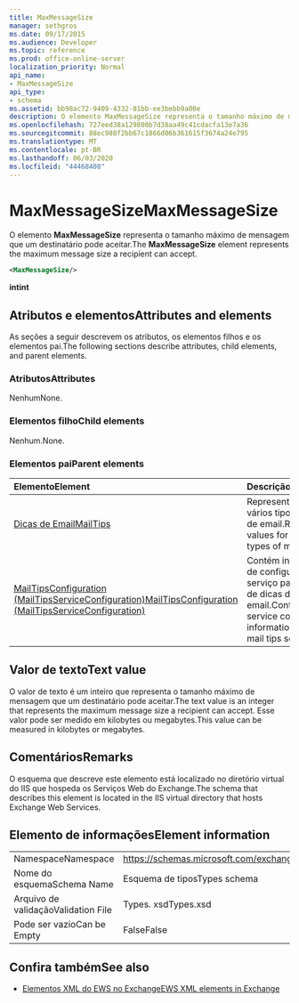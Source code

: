 ```yaml
---
title: MaxMessageSize
manager: sethgros
ms.date: 09/17/2015
ms.audience: Developer
ms.topic: reference
ms.prod: office-online-server
localization_priority: Normal
api_name:
- MaxMessageSize
api_type:
- schema
ms.assetid: bb98ac72-9409-4332-81bb-ee3bebb9a00e
description: O elemento MaxMessageSize representa o tamanho máximo de mensagem que um destinatário pode aceitar.
ms.openlocfilehash: 727eed38a129800b7d38aa49c41cdacfa13e7a36
ms.sourcegitcommit: 88ec988f2bb67c1866d06b361615f3674a24e795
ms.translationtype: MT
ms.contentlocale: pt-BR
ms.lasthandoff: 06/03/2020
ms.locfileid: "44468408"
---
```

# <a name="maxmessagesize"></a><span data-ttu-id="23c74-103">MaxMessageSize</span><span class="sxs-lookup"><span data-stu-id="23c74-103">MaxMessageSize</span></span>

<span data-ttu-id="23c74-104">O elemento **MaxMessageSize** representa o tamanho máximo de mensagem que um destinatário pode aceitar.</span><span class="sxs-lookup"><span data-stu-id="23c74-104">The **MaxMessageSize** element represents the maximum message size a recipient can accept.</span></span> 
  
```XML
<MaxMessageSize/>
```

 <span data-ttu-id="23c74-105">**int**</span><span class="sxs-lookup"><span data-stu-id="23c74-105">**int**</span></span>
## <a name="attributes-and-elements"></a><span data-ttu-id="23c74-106">Atributos e elementos</span><span class="sxs-lookup"><span data-stu-id="23c74-106">Attributes and elements</span></span>

<span data-ttu-id="23c74-107">As seções a seguir descrevem os atributos, os elementos filhos e os elementos pai.</span><span class="sxs-lookup"><span data-stu-id="23c74-107">The following sections describe attributes, child elements, and parent elements.</span></span>
  
### <a name="attributes"></a><span data-ttu-id="23c74-108">Atributos</span><span class="sxs-lookup"><span data-stu-id="23c74-108">Attributes</span></span>

<span data-ttu-id="23c74-109">Nenhum</span><span class="sxs-lookup"><span data-stu-id="23c74-109">None.</span></span>
  
### <a name="child-elements"></a><span data-ttu-id="23c74-110">Elementos filho</span><span class="sxs-lookup"><span data-stu-id="23c74-110">Child elements</span></span>

<span data-ttu-id="23c74-111">Nenhum.</span><span class="sxs-lookup"><span data-stu-id="23c74-111">None.</span></span>
  
### <a name="parent-elements"></a><span data-ttu-id="23c74-112">Elementos pai</span><span class="sxs-lookup"><span data-stu-id="23c74-112">Parent elements</span></span>

|<span data-ttu-id="23c74-113">**Elemento**</span><span class="sxs-lookup"><span data-stu-id="23c74-113">**Element**</span></span>|<span data-ttu-id="23c74-114">**Descrição**</span><span class="sxs-lookup"><span data-stu-id="23c74-114">**Description**</span></span>|
|:-----|:-----|
|[<span data-ttu-id="23c74-115">Dicas de Email</span><span class="sxs-lookup"><span data-stu-id="23c74-115">MailTips</span></span>](mailtips.md) <br/> |<span data-ttu-id="23c74-116">Representa valores de vários tipos de dicas de email.</span><span class="sxs-lookup"><span data-stu-id="23c74-116">Represents values for various types of mail tips.</span></span>  <br/> |
|[<span data-ttu-id="23c74-117">MailTipsConfiguration (MailTipsServiceConfiguration)</span><span class="sxs-lookup"><span data-stu-id="23c74-117">MailTipsConfiguration (MailTipsServiceConfiguration)</span></span>](mailtipsconfiguration-mailtipsserviceconfiguration.md) <br/> |<span data-ttu-id="23c74-118">Contém informações de configuração de serviço para o serviço de dicas de email.</span><span class="sxs-lookup"><span data-stu-id="23c74-118">Contains service configuration information for the mail tips service.</span></span>  <br/> |
   
## <a name="text-value"></a><span data-ttu-id="23c74-119">Valor de texto</span><span class="sxs-lookup"><span data-stu-id="23c74-119">Text value</span></span>

<span data-ttu-id="23c74-120">O valor de texto é um inteiro que representa o tamanho máximo de mensagem que um destinatário pode aceitar.</span><span class="sxs-lookup"><span data-stu-id="23c74-120">The text value is an integer that represents the maximum message size a recipient can accept.</span></span> <span data-ttu-id="23c74-121">Esse valor pode ser medido em kilobytes ou megabytes.</span><span class="sxs-lookup"><span data-stu-id="23c74-121">This value can be measured in kilobytes or megabytes.</span></span>
  
## <a name="remarks"></a><span data-ttu-id="23c74-122">Comentários</span><span class="sxs-lookup"><span data-stu-id="23c74-122">Remarks</span></span>

<span data-ttu-id="23c74-123">O esquema que descreve este elemento está localizado no diretório virtual do IIS que hospeda os Serviços Web do Exchange.</span><span class="sxs-lookup"><span data-stu-id="23c74-123">The schema that describes this element is located in the IIS virtual directory that hosts Exchange Web Services.</span></span>
  
## <a name="element-information"></a><span data-ttu-id="23c74-124">Elemento de informações</span><span class="sxs-lookup"><span data-stu-id="23c74-124">Element information</span></span>

|||
|:-----|:-----|
|<span data-ttu-id="23c74-125">Namespace</span><span class="sxs-lookup"><span data-stu-id="23c74-125">Namespace</span></span>  <br/> |https://schemas.microsoft.com/exchange/services/2006/types  <br/> |
|<span data-ttu-id="23c74-126">Nome do esquema</span><span class="sxs-lookup"><span data-stu-id="23c74-126">Schema Name</span></span>  <br/> |<span data-ttu-id="23c74-127">Esquema de tipos</span><span class="sxs-lookup"><span data-stu-id="23c74-127">Types schema</span></span>  <br/> |
|<span data-ttu-id="23c74-128">Arquivo de validação</span><span class="sxs-lookup"><span data-stu-id="23c74-128">Validation File</span></span>  <br/> |<span data-ttu-id="23c74-129">Types. xsd</span><span class="sxs-lookup"><span data-stu-id="23c74-129">Types.xsd</span></span>  <br/> |
|<span data-ttu-id="23c74-130">Pode ser vazio</span><span class="sxs-lookup"><span data-stu-id="23c74-130">Can be Empty</span></span>  <br/> |<span data-ttu-id="23c74-131">False</span><span class="sxs-lookup"><span data-stu-id="23c74-131">False</span></span>  <br/> |
   
## <a name="see-also"></a><span data-ttu-id="23c74-132">Confira também</span><span class="sxs-lookup"><span data-stu-id="23c74-132">See also</span></span>



- [<span data-ttu-id="23c74-133">Elementos XML do EWS no Exchange</span><span class="sxs-lookup"><span data-stu-id="23c74-133">EWS XML elements in Exchange</span></span>](ews-xml-elements-in-exchange.md)

